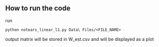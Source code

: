 ## How to run the code

run 

```shell
python notears_linear_l1.py Data\ Files/<FILE_NAME>
```
output matrix will be stored in W_est.csv and will be displayed as a plot
